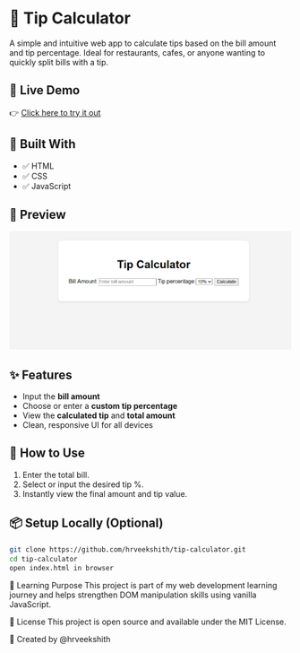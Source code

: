 # 💸 Tip Calculator

A simple and intuitive web app to calculate tips based on the bill amount and tip percentage. Ideal for restaurants, cafes, or anyone wanting to quickly split bills with a tip.

## 🚀 Live Demo
👉 [Click here to try it out](https://hrveekshith.github.io/tip-calculator/)

## 🧰 Built With
- ✅ HTML
- ✅ CSS
- ✅ JavaScript

## 📸 Preview

![Preview Screenshot](./assets/preview.png) <!-- Add a preview.png in an assets folder if you have one -->

## ✨ Features
- Input the **bill amount**
- Choose or enter a **custom tip percentage**
- View the **calculated tip** and **total amount**
- Clean, responsive UI for all devices

## 📂 How to Use
1. Enter the total bill.
2. Select or input the desired tip %.
3. Instantly view the final amount and tip value.

## 📦 Setup Locally (Optional)
```bash
git clone https://github.com/hrveekshith/tip-calculator.git
cd tip-calculator
open index.html in browser
```

🧠 Learning Purpose
This project is part of my web development learning journey and helps strengthen DOM manipulation skills using vanilla JavaScript.


📜 License
This project is open source and available under the MIT License.

👤 Created by @hrveekshith



